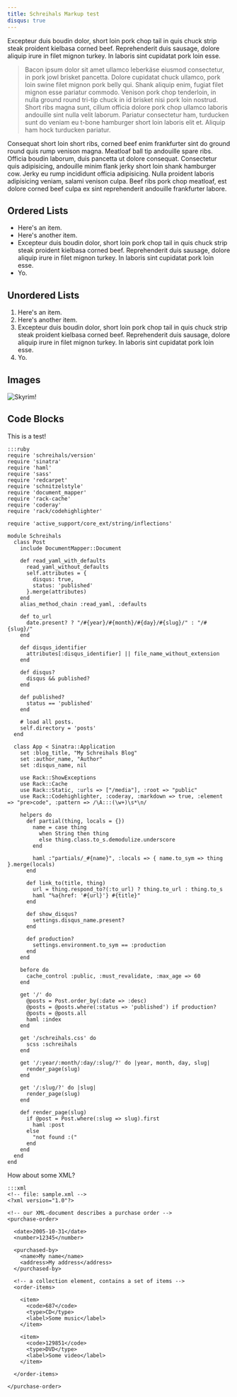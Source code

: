 ```yaml
---
title: Schreihals Markup test
disqus: true
---
```


Excepteur duis boudin dolor, short loin pork chop tail in quis chuck strip steak proident kielbasa corned beef. Reprehenderit duis sausage, dolore aliquip irure in filet mignon turkey. In laboris sint cupidatat pork loin esse.

> Bacon ipsum dolor sit amet ullamco leberkäse eiusmod consectetur, in pork jowl brisket pancetta. Dolore cupidatat chuck ullamco, pork loin swine filet mignon pork belly qui. Shank aliquip enim, fugiat filet mignon esse pariatur commodo. Venison pork chop tenderloin, in nulla ground round tri-tip chuck in id brisket nisi pork loin nostrud. Short ribs magna sunt, cillum officia dolore pork chop ullamco laboris andouille sint nulla velit laborum. Pariatur consectetur ham, turducken sunt do veniam eu t-bone hamburger short loin laboris elit et. Aliquip ham hock turducken pariatur.

Consequat short loin short ribs, corned beef enim frankfurter sint do ground round quis rump venison magna. Meatloaf ball tip andouille spare ribs. Officia boudin laborum, duis pancetta ut dolore consequat. Consectetur quis adipisicing, andouille minim flank jerky short loin shank hamburger cow. Jerky eu rump incididunt officia adipisicing. Nulla proident laboris adipisicing veniam, salami venison culpa. Beef ribs pork chop meatloaf, est dolore corned beef culpa ex sint reprehenderit andouille frankfurter labore.

## Ordered Lists

* Here's an item.
* Here's another item.
* Excepteur duis boudin dolor, short loin pork chop tail in quis chuck strip steak proident kielbasa corned beef. Reprehenderit duis sausage, dolore aliquip irure in filet mignon turkey. In laboris sint cupidatat pork loin esse.
* Yo.

## Unordered Lists

1. Here's an item.
2. Here's another item.
3. Excepteur duis boudin dolor, short loin pork chop tail in quis chuck strip steak proident kielbasa corned beef. Reprehenderit duis sausage, dolore aliquip irure in filet mignon turkey. In laboris sint cupidatat pork loin esse.
4. Yo.

## Images

![Skyrim!](http://almanach.scharesoft.de/images/d/df/Skyrim_Screenshot_Mammut.jpg)

## Code Blocks

This is a test!

    :::ruby
    require 'schreihals/version'
    require 'sinatra'
    require 'haml'
    require 'sass'
    require 'redcarpet'
    require 'schnitzelstyle'
    require 'document_mapper'
    require 'rack-cache'
    require 'coderay'
    require 'rack/codehighlighter'

    require 'active_support/core_ext/string/inflections'

    module Schreihals
      class Post
        include DocumentMapper::Document

        def read_yaml_with_defaults
          read_yaml_without_defaults
          self.attributes = {
            disqus: true,
            status: 'published'
          }.merge(attributes)
        end
        alias_method_chain :read_yaml, :defaults

        def to_url
          date.present? ? "/#{year}/#{month}/#{day}/#{slug}/" : "/#{slug}/"
        end

        def disqus_identifier
          attributes[:disqus_identifier] || file_name_without_extension
        end

        def disqus?
          disqus && published?
        end

        def published?
          status == 'published'
        end

        # load all posts.
        self.directory = 'posts'
      end

      class App < Sinatra::Application
        set :blog_title, "My Schreihals Blog"
        set :author_name, "Author"
        set :disqus_name, nil

        use Rack::ShowExceptions
        use Rack::Cache
        use Rack::Static, :urls => ["/media"], :root => "public"
        use Rack::Codehighlighter, :coderay, :markdown => true, :element => "pre>code", :pattern => /\A:::(\w+)\s*\n/

        helpers do
          def partial(thing, locals = {})
            name = case thing
              when String then thing
              else thing.class.to_s.demodulize.underscore
            end

            haml :"partials/_#{name}", :locals => { name.to_sym => thing }.merge(locals)
          end

          def link_to(title, thing)
            url = thing.respond_to?(:to_url) ? thing.to_url : thing.to_s
            haml "%a{href: '#{url}'} #{title}"
          end

          def show_disqus?
            settings.disqus_name.present?
          end

          def production?
            settings.environment.to_sym == :production
          end
        end

        before do
          cache_control :public, :must_revalidate, :max_age => 60
        end

        get '/' do
          @posts = Post.order_by(:date => :desc)
          @posts = @posts.where(:status => 'published') if production?
          @posts = @posts.all
          haml :index
        end

        get '/schreihals.css' do
          scss :schreihals
        end

        get '/:year/:month/:day/:slug/?' do |year, month, day, slug|
          render_page(slug)
        end

        get '/:slug/?' do |slug|
          render_page(slug)
        end

        def render_page(slug)
          if @post = Post.where(:slug => slug).first
            haml :post
          else
            "not found :("
          end
        end
      end
    end

How about some XML?

    :::xml
    <!-- file: sample.xml -->
    <?xml version="1.0"?>

    <!-- our XML-document describes a purchase order -->
    <purchase-order>

      <date>2005-10-31</date>
      <number>12345</number>

      <purchased-by>
        <name>My name</name>
        <address>My address</address>
      </purchased-by>

      <!-- a collection element, contains a set of items -->
      <order-items>

        <item>
          <code>687</code>
          <type>CD</type>
          <label>Some music</label>
        </item>

        <item>
          <code>129851</code>
          <type>DVD</type>
          <label>Some video</label>
        </item>

      </order-items>

    </purchase-order>
